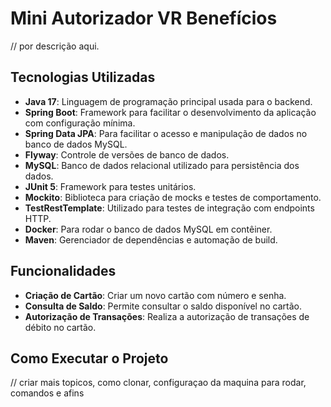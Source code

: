 # Mini Autorizador VR Benefícios

// por descrição aqui.

## Tecnologias Utilizadas

- **Java 17**: Linguagem de programação principal usada para o backend.
- **Spring Boot**: Framework para facilitar o desenvolvimento da aplicação com configuração mínima.
- **Spring Data JPA**: Para facilitar o acesso e manipulação de dados no banco de dados MySQL.
- **Flyway**: Controle de versões de banco de dados.
- **MySQL**: Banco de dados relacional utilizado para persistência dos dados.
- **JUnit 5**: Framework para testes unitários.
- **Mockito**: Biblioteca para criação de mocks e testes de comportamento.
- **TestRestTemplate**: Utilizado para testes de integração com endpoints HTTP.
- **Docker**: Para rodar o banco de dados MySQL em contêiner.
- **Maven**: Gerenciador de dependências e automação de build.

## Funcionalidades

- **Criação de Cartão**: Criar um novo cartão com número e senha.
- **Consulta de Saldo**: Permite consultar o saldo disponível no cartão.
- **Autorização de Transações**: Realiza a autorização de transações de débito no cartão.

## Como Executar o Projeto

// criar mais topicos, como clonar, configuraçao da maquina para rodar, comandos e afins